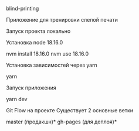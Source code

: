 blind-printing

Приложение для тренировки слепой печати

Запуск проекта локально

Установка node 18.16.0

nvm install 18.16.0
nvm use 18.16.0


Установка зависимостей через yarn

yarn


Запуск приложения

yarn dev


Git Flow на проекте
Существует 2 основные ветки

master (продакшн)*
gh-pages (для деплоя)*
